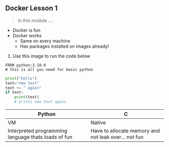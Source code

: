 ## Docker Lesson 1

> In this module ....


- Docker is fun
- Docker works
  - Same on every machine
  - Has packages installed on images already!

1. Use this image to run the code below
  ```
  FROM python:3.10.0
  # this is all you need for basic python
  ```

```python
print("hello")
text="new text"
text += " again"
if text:
    print(text)
    # prints new text again
```


| Python | C |
| ----------- | ----------- |
| VM | Native |
| Interpreted programming language thats loads of fun | Have to allocate memory and not leak over... not fun |
